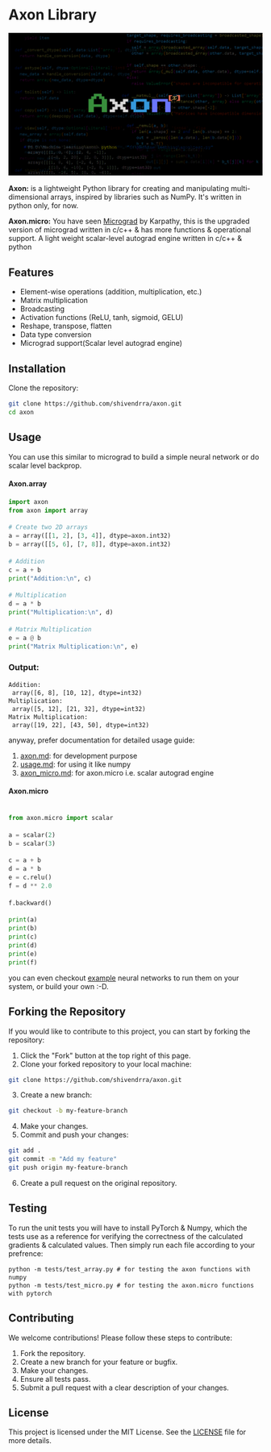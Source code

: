 # Axon Library

![axonlogo.png](https://github.com/shivendrra/axon/blob/main/logo.png)

**Axon:** is a lightweight Python library for creating and manipulating multi-dimensional arrays, inspired by libraries such as NumPy. It's written in python only, for now.

**Axon.micro:** You have seen [Micrograd](https://github.com/karpathy/micrograd) by Karpathy, this is the upgraded version of micrograd written in c/c++ & has more functions & operational support. A light weight scalar-level autograd engine written in c/c++ & python

## Features

- Element-wise operations (addition, multiplication, etc.)
- Matrix multiplication
- Broadcasting
- Activation functions (ReLU, tanh, sigmoid, GELU)
- Reshape, transpose, flatten
- Data type conversion
- Micrograd support(Scalar level autograd engine)

## Installation

Clone the repository:

```bash
git clone https://github.com/shivendrra/axon.git
cd axon
```

## Usage

You can use this similar to micrograd to build a simple neural network or do scalar level backprop.


#### Axon.array

```python
import axon
from axon import array

# Create two 2D arrays
a = array([[1, 2], [3, 4]], dtype=axon.int32)
b = array([[5, 6], [7, 8]], dtype=axon.int32)

# Addition
c = a + b
print("Addition:\n", c)

# Multiplication
d = a * b
print("Multiplication:\n", d)

# Matrix Multiplication
e = a @ b
print("Matrix Multiplication:\n", e)
```

### Output:

```
Addition:
 array([6, 8], [10, 12], dtype=int32)
Multiplication:
 array([5, 12], [21, 32], dtype=int32)
Matrix Multiplication:
 array([19, 22], [43, 50], dtype=int32)
```

anyway, prefer documentation for detailed usage guide:

1. [axon.md](https://github.com/shivendrra/axon/blob/main/docs/axon.md): for development purpose
2. [usage.md](https://github.com/shivendrra/axon/blob/main/docs/usage.md): for using it like numpy
3. [axon_micro.md]((https://github.com/shivendrra/axon/blob/main/docs/axon_micro.md)): for axon.micro i.e. scalar autograd engine

#### Axon.micro
```python

from axon.micro import scalar

a = scalar(2)
b = scalar(3)

c = a + b
d = a * b
e = c.relu()
f = d ** 2.0

f.backward()

print(a)
print(b)
print(c)
print(d)
print(e)
print(f)
```

you can even checkout [example](https://github.com/shivendrra/axon/tree/main/examples) neural networks to run them on your system, or build your own :-D.

## Forking the Repository

If you would like to contribute to this project, you can start by forking the repository:

1. Click the "Fork" button at the top right of this page.
2. Clone your forked repository to your local machine:

```bash
git clone https://github.com/shivendrra/axon.git
```

3. Create a new branch:

```bash
git checkout -b my-feature-branch
```

4. Make your changes.
5. Commit and push your changes:

```bash
git add .
git commit -m "Add my feature"
git push origin my-feature-branch
```

6. Create a pull request on the original repository.

## Testing

To run the unit tests you will have to install PyTorch & Numpy, which the tests use as a reference for verifying the correctness of the calculated gradients & calculated values. Then simply run each file according to your prefrence:

```shell
python -m tests/test_array.py # for testing the axon functions with numpy
python -m tests/test_micro.py # for testing the axon.micro functions with pytorch
```

## Contributing

We welcome contributions! Please follow these steps to contribute:

1. Fork the repository.
2. Create a new branch for your feature or bugfix.
3. Make your changes.
4. Ensure all tests pass.
5. Submit a pull request with a clear description of your changes.

## License

This project is licensed under the MIT License. See the [LICENSE](LICENSE) file for more details.
